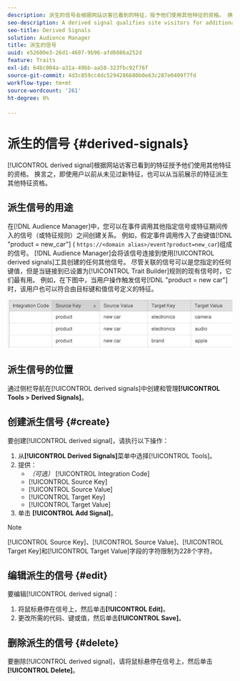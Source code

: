 ```yaml
---
description: 派生的信号会根据网站访客已看到的特征，授予他们使用其他特征的资格。 换言之，即使用户以前从未见过新特征，也可以从当前展示的特征派生其他特征资格。
seo-description: A derived signal qualifies site visitors for additional traits based on a trait they've already seen. In other words, additional trait qualification can be derived from a currently exhibited trait even if a user has never seen the new trait before.
seo-title: Derived Signals
solution: Audience Manager
title: 派生的信号
uuid: e52600e3-26d1-4607-9b96-afd6086a252d
feature: Traits
exl-id: 64bc004a-a31a-49bb-aa58-323fbc92f76f
source-git-commit: 4d3c859cc4dc5294286680b0e63c287e0409f7fd
workflow-type: tm+mt
source-wordcount: '261'
ht-degree: 0%

---
```


# 派生的信号 {#derived-signals}

[!UICONTROL derived signal]根据网站访客已看到的特征授予他们使用其他特征的资格。 换言之，即使用户以前从未见过新特征，也可以从当前展示的特征派生其他特征资格。

<!-- c_tb_derived_signal.xml -->

## 派生信号的用途

在[!DNL Audience Manager]中，您可以在事件调用其他指定信号或特征期间传入的信号（或特征规则）之间创建关系。 例如，假定事件调用传入了由键值[!DNL "product = new_car"] ( `https://<domain alias>/event?product=new_car`)组成的信号。 [!DNL Audience Manager]会将该信号连接到使用[!UICONTROL derived signals]工具创建的任何其他信号。 尽管关联的信号可以是您指定的任何键值，但是当链接到已设置为[!UICONTROL Trait Builder]规则的现有信号时，它们最有用。 例如，在下图中，当用户操作触发信号[!DNL "product = new car"]时，该用户也可以符合由目标键和值信号定义的特征。

![](assets/derived_signal_example.png)

## 派生信号的位置

通过侧栏导航在[!UICONTROL derived signals]中创建和管理&#x200B;**[!UICONTROL Tools > Derived Signals]**。

## 创建派生信号 {#create}

<!-- t_tb_create_derived.xml -->

要创建[!UICONTROL derived signal]，请执行以下操作：

1. 从&#x200B;**[!UICONTROL Derived Signals]**&#x200B;菜单中选择[!UICONTROL Tools]。
1. 提供：
   * *（可选）* [!UICONTROL Integration Code]
   * [!UICONTROL Source Key]
   * [!UICONTROL Source Value]
   * [!UICONTROL Target Key]
   * [!UICONTROL Target Value]
1. 单击 **[!UICONTROL Add Signal]**。

>[!NOTE]
>
>[!UICONTROL Source Key]、[!UICONTROL Source Value]、[!UICONTROL Target Key]和[!UICONTROL Target Value]字段的字符限制为228个字符。

## 编辑派生的信号 {#edit}

<!-- t_tb_edit_derived.xml -->

要编辑[!UICONTROL derived signal]：

1. 将鼠标悬停在信号上，然后单击&#x200B;**[!UICONTROL Edit]**。
2. 更改所需的代码、键或值，然后单击&#x200B;**[!UICONTROL Save]**。

## 删除派生的信号 {#delete}

<!-- t_tb_delete_derived.xml -->

要删除[!UICONTROL derived signal]，请将鼠标悬停在信号上，然后单击&#x200B;**[!UICONTROL Delete]**。
